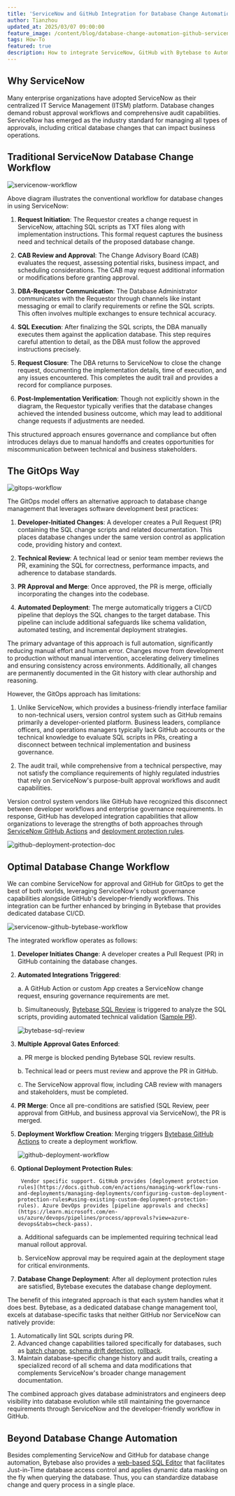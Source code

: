 ```yaml
---
title: 'ServiceNow and GitHub Integration for Database Change Automation'
author: Tianzhou
updated_at: 2025/03/07 09:00:00
feature_image: /content/blog/database-change-automation-github-servicenow-integration/banner.webp
tags: How-To
featured: true
description: How to integrate ServiceNow, GitHub with Bytebase to Automate Database Changes.
---
```


## Why ServiceNow

Many enterprise organizations have adopted ServiceNow as their centralized IT Service Management (ITSM) platform.
Database changes demand robust approval workflows and comprehensive audit capabilities. ServiceNow has emerged as the industry standard for managing all types of approvals, including critical database changes that can impact business operations.

## Traditional ServiceNow Database Change Workflow

![servicenow-workflow](/content/blog/database-change-automation-github-servicenow-integration/servicenow-workflow.webp)

Above diagram illustrates the conventional workflow for database changes in using ServiceNow:

1. **Request Initiation**: The Requestor creates a change request in ServiceNow, attaching SQL scripts as TXT files along with implementation instructions. This formal request captures the business need and technical details of the proposed database change.

1. **CAB Review and Approval**: The Change Advisory Board (CAB) evaluates the request, assessing potential risks, business impact, and scheduling considerations. The CAB may request additional information or modifications before granting approval.

1. **DBA-Requestor Communication**: The Database Administrator communicates with the Requestor through channels like instant messaging or email to clarify requirements or refine the SQL scripts. This often involves multiple exchanges to ensure technical accuracy.

1. **SQL Execution**: After finalizing the SQL scripts, the DBA manually executes them against the application database. This step requires careful attention to detail, as the DBA must follow the approved instructions precisely.

1. **Request Closure**: The DBA returns to ServiceNow to close the change request, documenting the implementation details, time of execution, and any issues encountered. This completes the audit trail and provides a record for compliance purposes.

1. **Post-Implementation Verification**: Though not explicitly shown in the diagram, the Requestor typically verifies that the database changes achieved the intended business outcome, which may lead to additional change requests if adjustments are needed.

This structured approach ensures governance and compliance but often introduces delays due to manual handoffs and creates opportunities for miscommunication between technical and business stakeholders.

## The GitOps Way

![gitops-workflow](/content/blog/database-change-automation-github-servicenow-integration/gitops-workflow.webp)

The GitOps model offers an alternative approach to database change management that leverages software development best practices:

1. **Developer-Initiated Changes**: A developer creates a Pull Request (PR) containing the SQL change scripts and related documentation. This places database changes under the same version control as application code, providing history and context.

1. **Technical Review**: A technical lead or senior team member reviews the PR, examining the SQL for correctness, performance impacts, and adherence to database standards.

1. **PR Approval and Merge**: Once approved, the PR is merge, officially incorporating the changes into the codebase.

1. **Automated Deployment**: The merge automatically triggers a CI/CD pipeline that deploys the SQL changes to the target database. This pipeline can include additional safeguards like schema validation, automated testing, and incremental deployment strategies.

The primary advantage of this approach is full automation, significantly reducing manual effort and human error. Changes move from development to production without manual intervention, accelerating delivery timelines and ensuring consistency across environments. Additionally, all changes are permanently documented in the Git history with clear authorship and reasoning.

However, the GitOps approach has limitations:

1. Unlike ServiceNow, which provides a business-friendly interface familiar to non-technical users, version control system such as GitHub remains primarily a developer-oriented platform. Business leaders, compliance officers, and operations managers typically lack GitHub accounts or the technical knowledge to evaluate SQL scripts in PRs, creating a disconnect between technical implementation and business governance.

1. The audit trail, while comprehensive from a technical perspective, may not satisfy the compliance requirements of highly regulated industries that rely on ServiceNow's purpose-built approval workflows and audit capabilities.

Version control system vendors like GitHub have recognized this disconnect between developer workflows and enterprise governance requirements. In response, GitHub has developed integration capabilities that allow organizations to leverage the strengths of both approaches through [ServiceNow GitHub Actions](https://github.com/marketplace/actions/servicenow-devops-change-automation) and [deployment protection rules](https://docs.github.com/en/actions/managing-workflow-runs-and-deployments/managing-deployments/configuring-custom-deployment-protection-rules#using-existing-custom-deployment-protection-rules).

![github-deployment-protection-doc](/content/blog/database-change-automation-github-servicenow-integration/github-deployment-protection-doc.webp)

## Optimal Database Change Workflow

We can combine ServiceNow for approval and GitHub for GitOps to get the best of both worlds, leveraging ServiceNow's robust governance capabilities alongside GitHub's developer-friendly workflows. This integration can be further enhanced by bringing in Bytebase that provides dedicated database CI/CD.

![servicenow-github-bytebase-workflow](/content/blog/database-change-automation-github-servicenow-integration/servicenow-github-bytebase-workflow.webp)

The integrated workflow operates as follows:

1.  **Developer Initiates Change**: A developer creates a Pull Request (PR) in GitHub containing the database changes.

2.  **Automated Integrations Triggered**:

    a. A GitHub Action or custom App creates a ServiceNow change request, ensuring governance requirements are met.

    b. Simultaneously, [Bytebase SQL Review](https://www.bytebase.com/docs/sql-review/overview/) is triggered to analyze the SQL scripts, providing automated technical validation ([Sample PR](https://github.com/bytebase/example-gitops-github-flow/pull/6#issuecomment-2731413296)).

    ![bytebase-sql-review](/content/blog/database-change-automation-github-servicenow-integration/bytebase-sql-review.webp)

3.  **Multiple Approval Gates Enforced**:

    a. PR merge is blocked pending Bytebase SQL review results.

    b. Technical lead or peers must review and approve the PR in GitHub.

    c. The ServiceNow approval flow, including CAB review with managers and stakeholders, must be completed.

4.  **PR Merge**: Once all pre-conditions are satisfied (SQL Review, peer approval from GitHub, and business approval via ServiceNow), the PR is merged.

5.  **Deployment Workflow Creation**: Merging triggers [Bytebase GitHub Actions](https://github.com/marketplace?query=bytebase&type=actions) to create a deployment workflow.

    ![github-deployment-workflow](/content/blog/database-change-automation-github-servicenow-integration/github-deployment-workflow.webp)

6.  **Optional Deployment Protection Rules**:

     <HintBlock type="info">

         Vendor specific support. GitHub provides [deployment protection rules](https://docs.github.com/en/actions/managing-workflow-runs-and-deployments/managing-deployments/configuring-custom-deployment-protection-rules#using-existing-custom-deployment-protection-rules). Azure DevOps provides [pipeline approvals and checks](https://learn.microsoft.com/en-us/azure/devops/pipelines/process/approvals?view=azure-devops&tabs=check-pass).

    </HintBlock>

    a. Additional safeguards can be implemented requiring technical lead manual rollout approval.

    b. ServiceNow approval may be required again at the deployment stage for critical environments.

7.  **Database Change Deployment**: After all deployment protection rules are satisfied, Bytebase executes the database change deployment.

The benefit of this integrated approach is that each system handles what it does best. Bytebase, as a dedicated database change management tool, excels at database-specific tasks that neither GitHub nor ServiceNow can natively provide:

1. Automatically lint SQL scripts during PR.
1. Advanced change capabilities tailored specifically for databases, such as [batch change](/docs/change-database/batch-change/), [schema drift detection](/docs/change-database/drift-detection/), [rollback](/docs/change-database/rollback-data-changes/).
1. Maintain database-specific change history and audit trails, creating a specialized record of all schema and data modifications that complements ServiceNow's broader change management documentation.

The combined approach gives database administrators and engineers deep visibility into database evolution while still maintaining the governance requirements through ServiceNow and the developer-friendly workflow in GitHub.

## Beyond Database Change Automation

Besides complementing ServiceNow and GitHub for database change automation, Bytebase also provides a [web-based SQL Editor](/docs/sql-editor/overview/) that facilitates Just-in-Time database access control and applies dynamic data masking on the fly when querying the database. Thus, you can standardize database change and query process in a single place.
